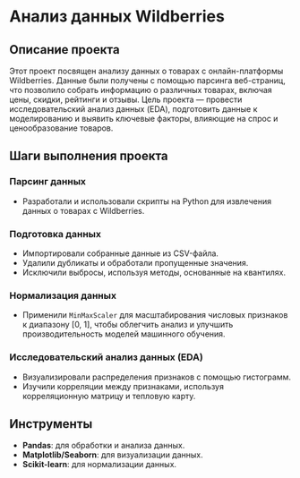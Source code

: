 # Анализ данных Wildberries

## Описание проекта

Этот проект посвящен анализу данных о товарах с онлайн-платформы Wildberries. Данные были получены с помощью парсинга веб-страниц, что позволило собрать информацию о различных товарах, включая цены, скидки, рейтинги и отзывы. Цель проекта — провести исследовательский анализ данных (EDA), подготовить данные к моделированию и выявить ключевые факторы, влияющие на спрос и ценообразование товаров.

## Шаги выполнения проекта

### Парсинг данных

- Разработали и использовали скрипты на Python для извлечения данных о товарах с Wildberries.

### Подготовка данных

- Импортировали собранные данные из CSV-файла.
- Удалили дубликаты и обработали пропущенные значения.
- Исключили выбросы, используя методы, основанные на квантилях.

### Нормализация данных

- Применили `MinMaxScaler` для масштабирования числовых признаков к диапазону [0, 1], чтобы облегчить анализ и улучшить производительность моделей машинного обучения.

### Исследовательский анализ данных (EDA)

- Визуализировали распределения признаков с помощью гистограмм.
- Изучили корреляции между признаками, используя корреляционную матрицу и тепловую карту.

## Инструменты

- **Pandas**: для обработки и анализа данных.
- **Matplotlib/Seaborn**: для визуализации данных.
- **Scikit-learn**: для нормализации данных.
